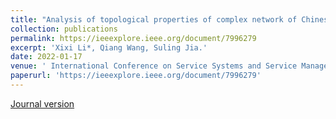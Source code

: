 ```yaml
---
title: "Analysis of topological properties of complex network of Chinese stock based on Copula tail correlation."
collection: publications
permalink: https://ieeexplore.ieee.org/document/7996279
excerpt: 'Xixi Li*, Qiang Wang, Suling Jia.'
date: 2022-01-17
venue: ' International Conference on Service Systems and Service Management. IEEE.'
paperurl: 'https://ieeexplore.ieee.org/document/7996279'
---
```

[Journal version](https://ieeexplore.ieee.org/document/7996279)
